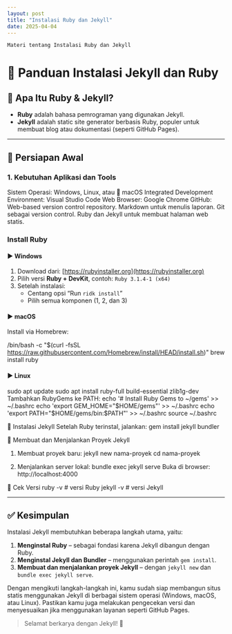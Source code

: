 ```yaml
---
layout: post
title: "Instalasi Ruby dan Jekyll"
date: 2025-04-04
---
```


    Materi tentang Instalasi Ruby dan Jekyll

# 📘 Panduan Instalasi Jekyll dan Ruby

## 💎 Apa Itu Ruby & Jekyll?

- **Ruby** adalah bahasa pemrograman yang digunakan Jekyll.
- **Jekyll** adalah static site generator berbasis Ruby, populer untuk membuat blog atau dokumentasi (seperti GitHub Pages).

---

## 🔧 Persiapan Awal

### 1. Kebutuhan Aplikasi dan Tools

Sistem Operasi: Windows, Linux, atau  macOS
Integrated Development Environment: Visual Studio Code
Web Browser: Google Chrome
GitHub: Web-based version control repository.
Markdown untuk menulis laporan.
Git sebagai version control.
Ruby dan Jekyll untuk membuat halaman web statis.

### Install Ruby

#### ▶ Windows

1. Download dari: [https://rubyinstaller.org](https://rubyinstaller.org)
2. Pilih versi **Ruby + DevKit**, contoh: `Ruby 3.1.4-1 (x64)`
3. Setelah instalasi:
   - Centang opsi “Run `ridk install`”
   - Pilih semua komponen (1, 2, dan 3)

#### ▶ macOS

Install via Homebrew:

/bin/bash -c "$(curl -fsSL https://raw.githubusercontent.com/Homebrew/install/HEAD/install.sh)"
brew install ruby

#### ▶ Linux

sudo apt update
sudo apt install ruby-full build-essential zlib1g-dev
Tambahkan RubyGems ke PATH:
echo '# Install Ruby Gems to ~/gems' >> ~/.bashrc
echo 'export GEM_HOME="$HOME/gems"' >> ~/.bashrc
echo 'export PATH="$HOME/gems/bin:$PATH"' >> ~/.bashrc
source ~/.bashrc

🌟 Instalasi Jekyll
Setelah Ruby terinstal, jalankan:
gem install jekyll bundler

🚀 Membuat dan Menjalankan Proyek Jekyll

1. Membuat proyek baru:
   jekyll new nama-proyek
   cd nama-proyek

2. Menjalankan server lokal:
   bundle exec jekyll serve
   Buka di browser:
   http://localhost:4000

🧪 Cek Versi
ruby -v # versi Ruby
jekyll -v # versi Jekyll

---

## ✅ Kesimpulan

Instalasi Jekyll membutuhkan beberapa langkah utama, yaitu:

1. **Menginstal Ruby** – sebagai fondasi karena Jekyll dibangun dengan Ruby.
2. **Menginstal Jekyll dan Bundler** – menggunakan perintah `gem install`.
3. **Membuat dan menjalankan proyek Jekyll** – dengan `jekyll new` dan `bundle exec jekyll serve`.

Dengan mengikuti langkah-langkah ini, kamu sudah siap membangun situs statis menggunakan Jekyll di berbagai sistem operasi (Windows, macOS, atau Linux). Pastikan kamu juga melakukan pengecekan versi dan menyesuaikan jika menggunakan layanan seperti GitHub Pages.

> Selamat berkarya dengan Jekyll! 🚀